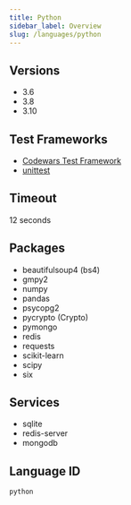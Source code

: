```yaml
---
title: Python
sidebar_label: Overview
slug: /languages/python
---
```



## Versions

- 3.6
- 3.8
- 3.10

## Test Frameworks

- [Codewars Test Framework](/languages/python/codewars-test)
- [unittest](/languages/python/unittest)

## Timeout
12 seconds

## Packages

- beautifulsoup4 (bs4)
- gmpy2
- numpy
- pandas
- psycopg2
- pycrypto (Crypto)
- pymongo
- redis
- requests
- scikit-learn
- scipy
- six

## Services

- sqlite
- redis-server
- mongodb

## Language ID

`python`
